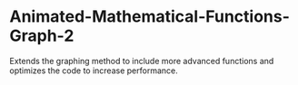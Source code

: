 # Animated-Mathematical-Functions-Graph-2
 Extends the graphing method to include more advanced functions and optimizes the code to increase performance.

